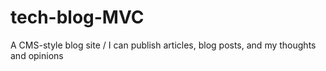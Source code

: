 # tech-blog-MVC
A CMS-style blog site /  I can publish articles, blog posts, and my thoughts and opinions
